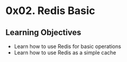 # 0x02. Redis Basic

## Learning Objectives
- Learn how to use Redis for basic operations
- Learn how to use Redis as a simple cache
